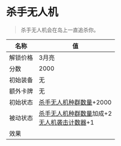 # 杀手无人机  
> 杀手无人机会在岛上一直追杀你。  
  
名称  |  值  
----  |  ----  
解锁价格  |  3月亮  
分数  |  2000  
初始装备  |  无  
额外卡牌  |  无  
初始状态  |  [杀手无人机种群数量](Pop_Drone.md)+2000  
被动状态  |  [杀手无人机种群数量](Pop_Drone.md)加成+2<br>[无人机袭击计数器](DroneRaidCounter.md)+1  
效果  |    


<script>document.title="杀手无人机 - 卡牌生存百科 Card Survival Wiki";</script>